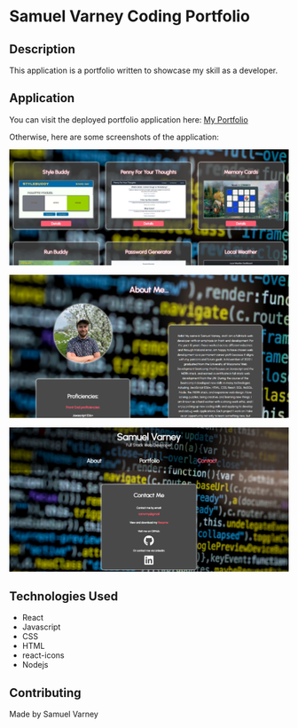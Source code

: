 # Samuel Varney Coding Portfolio

## Description
This application is a portfolio written to showcase my skill as a developer.

## Application
You can visit the deployed portfolio application here: [My Portfolio](https://samvrny.github.io/samuel-varney-portfolio/)

Otherwise, here are some screenshots of the application:

![](./src/assets/port1.png)

![](./src/assets/port2.png)

![](./src/assets/port3.png)

## Technologies Used
* React
* Javascript
* CSS
* HTML
* react-icons
* Nodejs

## Contributing 
Made by Samuel Varney
